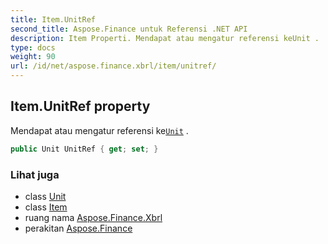 ```yaml
---
title: Item.UnitRef
second_title: Aspose.Finance untuk Referensi .NET API
description: Item Properti. Mendapat atau mengatur referensi keUnit .
type: docs
weight: 90
url: /id/net/aspose.finance.xbrl/item/unitref/
---
```

## Item.UnitRef property

Mendapat atau mengatur referensi ke[`Unit`](../../unit/) .

```csharp
public Unit UnitRef { get; set; }
```

### Lihat juga

* class [Unit](../../unit/)
* class [Item](../)
* ruang nama [Aspose.Finance.Xbrl](../../item/)
* perakitan [Aspose.Finance](../../../)


